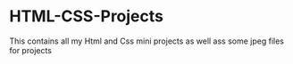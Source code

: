 # HTML-CSS-Projects
This contains all my Html and Css mini projects as well ass some jpeg files for projects

